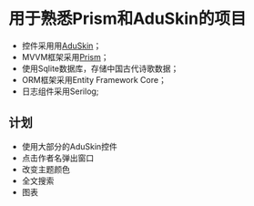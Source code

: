 ﻿# 用于熟悉Prism和AduSkin的项目

* 控件采用用[AduSkin](https://github.com/aduskin/AduSkin)；
* MVVM框架采用[Prism](https://github.com/PrismLibrary/Prism)；
* 使用Sqlite数据库，存储中国古代诗歌数据；
* ORM框架采用Entity Framework Core；
* 日志组件采用Serilog;

## 计划

* 使用大部分的AduSkin控件
* 点击作者名弹出窗口
* 改变主题颜色
* 全文搜索
* 图表